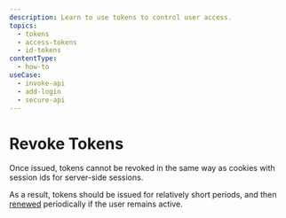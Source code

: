 ```yaml
---
description: Learn to use tokens to control user access.
topics:
  - tokens
  - access-tokens
  - id-tokens
contentType:
  - how-to
useCase:
  - invoke-api
  - add-login
  - secure-api
---
```


# Revoke Tokens

Once issued, tokens cannot be revoked in the same way as cookies with session ids for server-side sessions. 

As a result, tokens should be issued for relatively short periods, and then [renewed](#lifetime) periodically if the user remains active.
